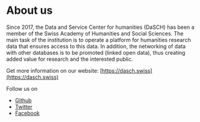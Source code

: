# About us

Since 2017, the Data and Service Center for humanities (DaSCH) has been a member of the Swiss Academy of Humanities and Social Sciences. The main task of the institution is to operate a platform for humanities research data that ensures access to this data. In addition, the networking of data with other databases is to be promoted (linked open data), thus creating added value for research and the interested public.

Get more information on our website: [https://dasch.swiss](https://dasch.swiss)

Follow us on

* [Github](http://github.com/dasch-swiss)
* [Twitter](http://twitter.com/DaSCHSwiss)
* [Facebook](http://facebook.com/dasch.swiss)